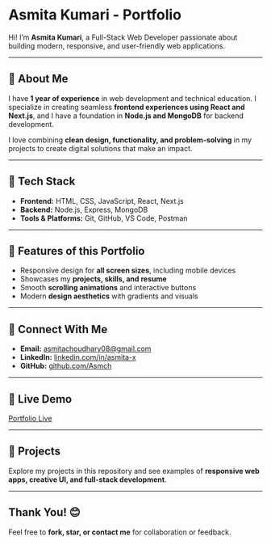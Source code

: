 # Asmita Kumari - Portfolio

Hi! I’m **Asmita Kumari**, a Full-Stack Web Developer passionate about building modern, responsive, and user-friendly web applications.

---

## 🔹 About Me
I have **1 year of experience** in web development and technical education. I specialize in creating seamless **frontend experiences using React and Next.js**, and I have a foundation in **Node.js and MongoDB** for backend development.

I love combining **clean design, functionality, and problem-solving** in my projects to create digital solutions that make an impact.

---

## 🔹 Tech Stack
- **Frontend:** HTML, CSS, JavaScript, React, Next.js  
- **Backend:** Node.js, Express, MongoDB  
- **Tools & Platforms:** Git, GitHub, VS Code, Postman  

---

## 🔹 Features of this Portfolio
- Responsive design for **all screen sizes**, including mobile devices  
- Showcases my **projects, skills, and resume**  
- Smooth **scrolling animations** and interactive buttons  
- Modern **design aesthetics** with gradients and visuals  

---

## 🔹 Connect With Me
- **Email:** asmitachoudhary08@gmail.com  
- **LinkedIn:** [linkedin.com/in/asmita-x](https://www.linkedin.com/in/asmita-x/)  
- **GitHub:** [github.com/Asmch](https://github.com/Asmch)  

---

## 🔹 Live Demo
[Portfolio Live](https://portfolio-asmita.vercel.app/) 

---

## 🔹 Projects
Explore my projects in this repository and see examples of **responsive web apps, creative UI, and full-stack development**.

---

## Thank You! 😊
Feel free to **fork, star, or contact me** for collaboration or feedback.
